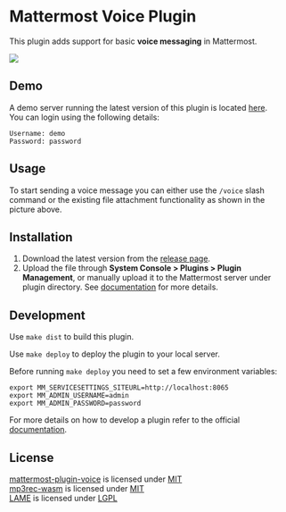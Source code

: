 # Mattermost Voice Plugin

This plugin adds support for basic **voice messaging** in Mattermost.

![](https://i.imgur.com/hPZ3GhG.gif)

## Demo

A demo server running the latest version of this plugin is located [here](https://mm.krad.stream/testing/channels/town-square).  
You can login using the following details:

```
Username: demo
Password: password
```

## Usage

To start sending a voice message you can either use the ```/voice``` slash command or the existing file attachment functionality as shown in the picture above.

## Installation

1. Download the latest version from the [release page](https://github.com/streamer45/mattermost-plugin-voice/releases).
2. Upload the file through **System Console > Plugins > Plugin Management**, or manually upload it to the Mattermost server under plugin directory. See [documentation](https://docs.mattermost.com/administration/plugins.html#set-up-guide) for more details.

## Development

Use ```make dist``` to build this plugin.

Use `make deploy` to deploy the plugin to your local server.

Before running `make deploy` you need to set a few environment variables:

```
export MM_SERVICESETTINGS_SITEURL=http://localhost:8065
export MM_ADMIN_USERNAME=admin
export MM_ADMIN_PASSWORD=password
```

For more details on how to develop a plugin refer to the official [documentation](https://developers.mattermost.com/extend/plugins/).

## License

[mattermost-plugin-voice](https://github.com/streamer45/mattermost-plugin-voice) is licensed under [MIT](LICENSE)  
[mp3rec-wasm](https://github.com/streamer45/mp3rec-wasm) is licensed under [MIT](LICENSE)  
[LAME](http://lame.sourceforge.net/) is licensed under [LGPL](vendor/lame/COPYING)  

